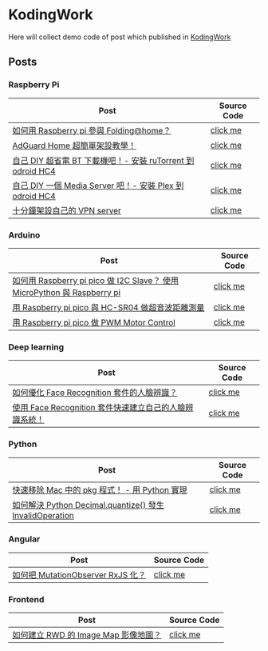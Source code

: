 # KodingWork
Here will collect demo code of post which published in [KodingWork](https://koding.work)

## Posts

### Raspberry Pi
| Post                                                                                                                              | Source Code                                                                   |
| --------------------------------------------------------------------------------------------------------------------------------- | ----------------------------------------------------------------------------- |
| [如何用 Raspberry pi 參與 Folding@home？](https://koding.work/how-to-use-raspberry-pi-join-folding-at-home-project/)              | [click me](raspberry_pi/how_to_use_raspberry_pi_join_folding_at_home_project) |
| [AdGuard Home 超簡單架設教學！](https://koding.work/build-adguard-home-is-super-easy/)                                            | [click me](raspberry_pi/adguard_home)                                         |
| [自己 DIY 超省電 BT 下載機吧！- 安裝 ruTorrent 到 odroid HC4](https://koding.work/diy-bt-downloader-by-rutorrent-and-ordoid-hc4/) | [click me](raspberry_pi/diy_bt_downloader_by_rutorrent_and_ordoid_hc4)        |
| [自己 DIY 一個 Media Server 吧！- 安裝 Plex 到 odroid HC4](https://koding.work/diy-media-server-by-plex-and-odroid-hc4/)          | [click me](raspberry_pi/diy_media_server_by_plex_and_odroid_hc4)              |
| [十分鐘架設自己的 VPN server](https://koding.work/10-minutes-build-vpn-server/)                                                   | [click me](raspberry_pi/10_minutes_build_vpn_server)                          |


### Arduino
| Post                                                                                                                                   | Source Code                                                          |
| -------------------------------------------------------------------------------------------------------------------------------------- | -------------------------------------------------------------------- |
| [如何用 Raspberry pi pico 做 I2C Slave？ 使用 MicroPython 與 Raspberry pi](https://koding.work/let-raspberry-pi-pico-to-be-i2c-slave/) | [click me](arduino/let_raspberry_pi_pico_to_be_i2c_slave)            |
| [用 Raspberry pi pico 與 HC-SR04 做超音波距離測量](https://koding.work/use-raspberry-pi-pico-hc-sr04-to-detect-distance/)              | [click me](arduino/use_raspberry_pi_pico_hc_sr04_to_detect_distance) |
| [用 Raspberry pi pico 做 PWM Motor Control](https://koding.work/use-raspberry-pi-pico-to-do-pwm-motor-control/)                        | [click me](arduino/use_raspberry_pi_pico_to_do_pwm_motor_control)    |


### Deep learning
| Post                                                                                                                           | Source Code                                |
| ------------------------------------------------------------------------------------------------------------------------------ | ------------------------------------------ |
| [如何優化 Face Recognition 套件的人臉辨識？](https://koding.work/how-to-optimize-face-recognition-lib/)                        | [click me](deep_learning/face_recognition) |
| [使用 Face Recognition 套件快速建立自己的人臉辨識系統！](https://koding.work/use-face-recognition-lib-to-do-face-recognition/) | [click me](deep_learning/face_recognition) |


### Python
| Post                                                                                                                             | Source Code                                           |
| -------------------------------------------------------------------------------------------------------------------------------- | ----------------------------------------------------- |
| [快速移除 Mac 中的 pkg 程式！ - 用 Python 實現](https://koding.work/use-python-to-remove-pkg-in-macos/)                          | [click me](python/use_python_to_remove_pkg_in_macos)  | **** |
| [如何解決 Python Decimal.quantize() 發生 InvalidOperation](https://koding.work/python-decimal-quantize-raise-invalid-operation/) | [click me](python/decimal_quantize_invalid_operation) |


### Angular
| Post                                                                                        | Source Code                                           |
| ------------------------------------------------------------------------------------------- | ----------------------------------------------------- |
| [如何把 MutationObserver RxJS 化？](https://koding.work/how-to-make-rxjs-mutation-observe/) | [click me](angular/how_to_make_rxjs_mutation_observe) |


### Frontend
| Post                                                                                               | Source Code                                                |
| -------------------------------------------------------------------------------------------------- | ---------------------------------------------------------- |
| [如何建立 RWD 的 Image Map 影像地圖？](https://koding.work/how-to-make-dynamic-image-map-for-rwd/) | [click me](frontend/how_to_make_dynamic_image_map_for_rwd) |